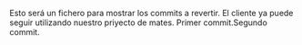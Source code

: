 Esto será un fichero para mostrar los commits a revertir. El cliente ya puede seguir utilizando nuestro priyecto de mates. Primer commit.Segundo commit.

